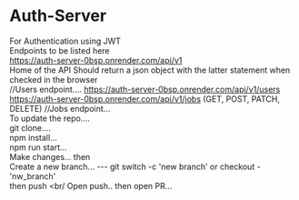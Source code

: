 # Auth-Server
For Authentication using JWT
<br/>
Endpoints to be listed here
<br/>
https://auth-server-0bsp.onrender.com/api/v1
<br />
Home of the API Should return a json object with the latter statement when checked in the browser
<br/>
//Users endpoint.... https://auth-server-0bsp.onrender.com/api/v1/users
<br/>
https://auth-server-0bsp.onrender.com/api/v1/jobs (GET, POST, PATCH, DELETE)
//Jobs endpoint...
<br />
To update the repo....
<br />
 git clone....
 <br />
 npm install...
 <br />
 npm run start...
 <br/>
Make changes... then 
<br />
Create a new branch... --- git switch -c 'new branch' or checkout - 'nw_branch'
<br/>
then push 
<br/
Open push.. then open PR...
 
